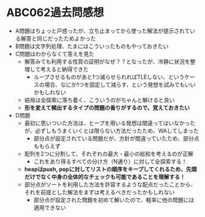 # ABC062過去問感想

- A問題はちょっと戸惑ったが、立ち止まってから使った解法が提示されている解答と同じだったためよかった
- B問題は文字列処理、たまにはこういったものもやっておきたい
- C問題はわからなくて答えを見た
    - 解答みても利用する性質の証明がなぜ？？となったが、冷静に状況を整理して考えると納得できた
        - ループさせるものがあと1つ減らせられればTLEしない、というケースの場合、なにか1つを固定して減らす、という発想を試みてもいいかもしれない
    - 結局は全探索に落ち着く、こういうのがちゃんと解けると良い
    - **形を変えて頻出するタイプの問題の香りがするので、覚えておきたい**
- D問題
    - 最初に思いついた方法は、ヒープを用いる発想は間違ってはいなかったが、必ずしもうまくいくとは限らない方法だったため、WAしてしまった
        - 部分点が設定されている問題だが、方針が間違っていたため、部分点ももらえず
    - 配列を2つに分割して、それぞれの最大・最小の総和を考えるのが正解
        - これをあり得るすべての分け方（N通り）に対して全探索する！
    - **heapはpush, popに対してリストの順序をキープしてくれるため、先頭だけでなく中身の全体的なチェックも可能であることを理解する！**
    - 部分点がソートを利用した方法を許容するような配点だったことから、それを前提とした解法をまずは考えるべきだったかもしれない
        - 部分点が設定された問題を初めて解いたので、軽率に他の問題には適用できない
